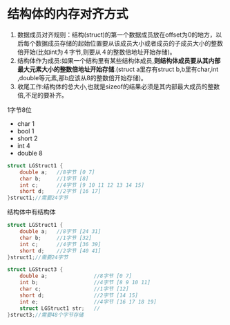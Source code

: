 # 结构体的内存对⻬⽅式

1. 数据成员对⻬规则：结构(struct)的第⼀个数据成员放在offset为0的地⽅，以后每个数据成员存储的起始位置要从该成员⼤⼩或者成员的⼦成员⼤⼩的整数倍开始(⽐如int为４字节,则要从４的整数倍地址开始存储)。 
2. 结构体作为成员:如果⼀个结构⾥有某些结构体成员,**则结构体成员要从其内部最⼤元素⼤⼩的整数倍地址开始存储**.(struct a⾥存有struct b,b⾥有char,int ,double等元素,那b应该从8的整数倍开始存储)。 
3. 收尾⼯作:结构体的总⼤⼩,也就是sizeof的结果必须是其内部最⼤成员的整数倍,不⾜的要补⻬。

1字节8位

- char 1
- bool 1
- short 2
- int 4
- double 8

```c++
struct LGStruct1 {
    double a;   //8字节 [0 7]
    char b;     //1字节 [8]
    int c;      //4字节 [9 10 11 12 13 14 15]
    short d;    //2字节 [16 17]
}struct1;//需要24字节
```

结构体中有结构体

```c++
struct LGStruct1 {
    double a;   //8字节 [24 31]
    char b;     //1字节 [32]
    int c;      //4字节 [36 39]
    short d;    //2字节 [40 41]
}struct1;//需要24字节

struct LGStruct3 {
    double a;               //8字节 [0 7]
    int b;                  //4字节 [8 9 10 11]
    char c;                 //1字节 [12]
    short d;                //2字节 [14 15]
    int e;                  //4字节 [16 17 18 19]
    struct LGStruct1 str;   //
}struct3;//需要48个字节存储
```



